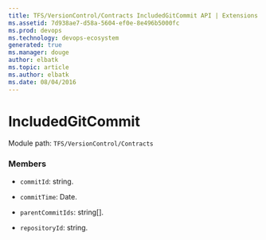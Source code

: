 ```yaml
---
title: TFS/VersionControl/Contracts IncludedGitCommit API | Extensions for Azure DevOps Services
ms.assetid: 7d938ae7-d58a-5604-ef0e-8e496b5000fc
ms.prod: devops
ms.technology: devops-ecosystem
generated: true
ms.manager: douge
author: elbatk
ms.topic: article
ms.author: elbatk
ms.date: 08/04/2016
---
```


# IncludedGitCommit

Module path: `TFS/VersionControl/Contracts`


### Members

* `commitId`: string. 

* `commitTime`: Date. 

* `parentCommitIds`: string[]. 

* `repositoryId`: string. 

